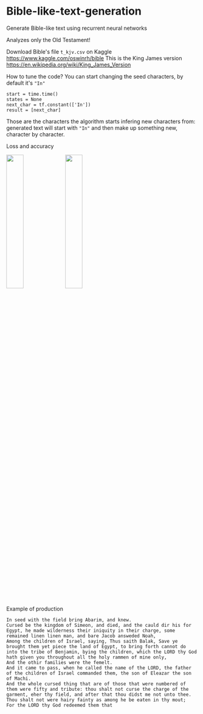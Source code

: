 # Bible-like-text-generation
Generate Bible-like text using recurrent neural networks

Analyzes only the Old Testament!

Download Bible's file `t_kjv.csv` on Kaggle https://www.kaggle.com/oswinrh/bible
This is the King James version https://en.wikipedia.org/wiki/King_James_Version

How to tune the code? You can start changing the seed characters, by default it's `"In"`
```
start = time.time()
states = None
next_char = tf.constant(['In'])
result = [next_char]
```
Those are the characters the algorithm starts infering new characters from: generated text will start with `"In"` and then make up something new, character by character.

Loss and accuracy

<img src="https://user-images.githubusercontent.com/89974426/134898037-2a3461f9-b400-4b0c-8b9b-95dca092d463.png" width=30% height=30%>
<img src="https://user-images.githubusercontent.com/89974426/134898183-a0450bf6-70ab-47e2-9040-9757a81191ad.png" width=30% height=30%>

Example of production

```
In seed with the field bring Abarim, and knew.
Cursed be the kingdom of Simeon, and died, and the cauld dir his for Egypt, he made wilderness their iniquity in their charge, some remained linen linen man, and bare Jacob answeded Noah,
Among the children of Israel, saying, Thus saith Balak, Save ye brought them yet piece the land of Egypt, to bring forth cannot do into the tribe of Benjamin, bying the children, which the LORD thy God hath given you throughout all the holy rammen of mine only,
And the othir families were the femelt.
And it came to pass, when he called the name of the LORD, the father of the children of Israel commanded them, the son of Eleazar the son of Machi.
And the whole cursed thing that are of those that were numbered of them were fifty and tribute: thou shalt not curse the charge of the garment, eher thy field, and after that thou didst me not unto thee.
Thou shalt not were hairy fainty as among he be eaten in thy mout;
For the LORD thy God redeemed them that
```

